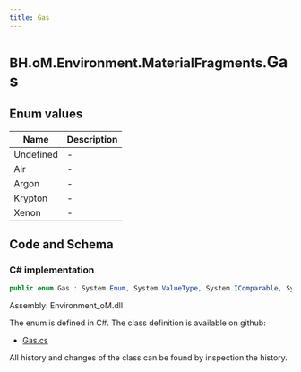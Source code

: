 ```yaml
---
title: Gas
---
```


# <small>BH.oM.Environment.MaterialFragments.</small>**Gas**



## Enum values

| Name            | Description                                                    |
|-----------------|----------------------------------------------------------------|
| Undefined |  -  |
| Air |  -  |
| Argon |  -  |
| Krypton |  -  |
| Xenon |  -  |


## Code and Schema

### C# implementation

``` C# title="C#"
public enum Gas : System.Enum, System.ValueType, System.IComparable, System.ISpanFormattable, System.IFormattable, System.IConvertible
```

Assembly: Environment_oM.dll

The enum is defined in C#. The class definition is available on github:

- [Gas.cs](https://github.com/BHoM/BHoM/blob/develop/Environment_oM/MaterialFragments\Enums\Gas.cs)

All history and changes of the class can be found by inspection the history.
